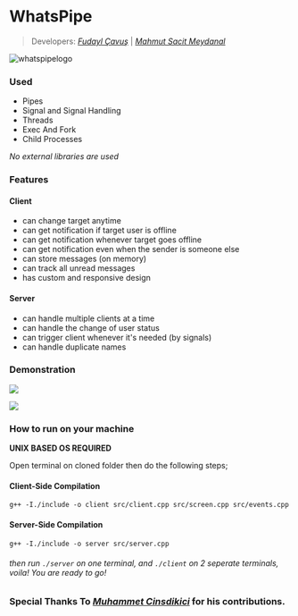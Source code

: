# WhatsPipe
> Developers: [*Fudayl Çavuş*](https://www.linkedin.com/in/fudaylcavus/) | [*Mahmut Sacit Meydanal*](https://www.linkedin.com/in/mahmut-sacit-meydanal-110271231/) 

![whatspipelogo](https://user-images.githubusercontent.com/23340400/201096396-44077b66-d844-42d7-992a-7a07e9cb8ed3.png)



### Used
 * Pipes
 * Signal and Signal Handling
 * Threads
 * Exec And Fork
 * Child Processes

_No external libraries are used_


### Features

#### Client
* can change target anytime
* can get notification if target user is offline
* can get notification whenever target goes offline
* can get notification even when the sender is someone else
* can store messages (on memory)
* can track all unread messages
* has custom and responsive design

#### Server
* can handle multiple clients at a time
* can handle the change of user status
* can trigger client whenever it's needed (by signals)
* can handle duplicate names

### Demonstration

![](https://i.ibb.co/GMhMxxL/ezgif-1-d00a3866da.gif)

![](https://i.ibb.co/kx306pp/ezgif-1-5d255f7000-1.gif)


### How to run on your machine
 **UNIX BASED OS REQUIRED** 

Open terminal on cloned folder then do the following steps;
#### Client-Side Compilation
`g++ -I./include -o client src/client.cpp src/screen.cpp src/events.cpp`
#### Server-Side Compilation
`g++ -I./include -o server src/server.cpp`

###### then run `./server` on one terminal, and `./client` on 2 seperate terminals, voila! You are ready to go!

### Special Thanks To [*Muhammet Cinsdikici*](https://www.linkedin.com/in/muhammed-cinsdikici-a6575a20/) for his contributions.
